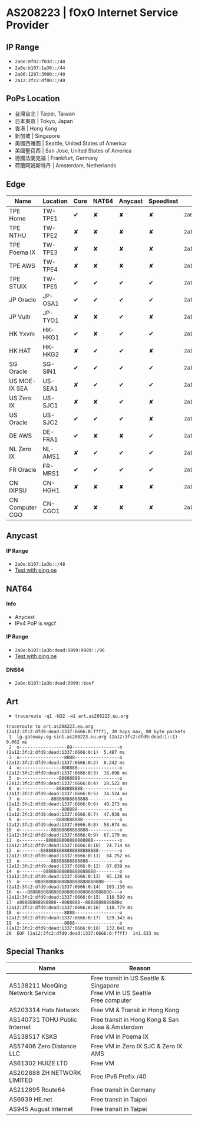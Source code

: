 # **AS208223 | fOxO Internet Service Provider**
## IP Range
- `2a0e:8f02:f03d::/48`
- `2a0e:b107:1a30::/44`
- `2a06:1287:3900::/40`
- `2a12:3fc2:df00::/40`

## PoPs Location
 - 台灣台北 | Taipei, Taiwan
 - 日本東京 | Tokyo, Japan
 - 香港 | Hong Kong
 - 新加坡 | Singapore
 - 美國西雅圖 | Seattle, United States of America
 - 美國聖荷西 | San Jose, United States of America
 - 德國法蘭克福 | Frankfurt, Germany
 - 荷蘭阿姆斯特丹 | Amsterdam, Netherlands


## Edge
| Name | Location | Core | NAT64 | Anycast | Speedtest | Prefix | 
| --- | --- | --- | --- | --- | --- | --- |
| TPE Home | TW-TPE1 | ✔ | ✘ | ✘ | ✘ | `2a0e:8f02:f03d::/48`
| TPE NTHU | TW-TPE2 | ✘ | ✘ | ✘ | ✘ | `2a12:3fc2:dfaa::/48`  
| TPE Poema IX | TW-TPE3 | ✘ | ✘ | ✘ | ✘ | `2a12:3fc2:dfdb::/48`  
| TPE AWS | TW-TPE4 | ✘ | ✘ | ✘ | ✘ | `2a12:3fc2:dfd5::/48`  
| TPE STUIX | TW-TPE5 | ✔ | ✔ | ✔ | ✔ | `2a12:3fc2:dfd2::/48`
| JP Oracle | JP-OSA1  | ✔ | ✔ | ✔ | ✔ | `2a12:3fc2:dfdf::/48` 
| JP Vultr | JP-TYO1  | ✘ | ✘ | ✔ | ✘ |  `2a12:3fc2:dfdc::/48`
| HK Yxvm | HK-HKG1  | ✔ | ✘ | ✔ | ✔ |  `2a12:3fc2:dfde::/48`
| HK HAT | HK-HKG2 | ✘ | ✔ | ✔ | ✘ |  `2a12:3fc2:dfdd::/48`
| SG Oracle | SG-SIN1 | ✔ | ✔ | ✔ | ✔ | `2a12:3fc2:dfd9::/48` 
| US MOE-IX SEA | US-SEA1  | ✘ | ✔ | ✔ | ✔ | `2a12:3fc2:dfd8::/48`  
| US Zero IX | US-SJC1  | ✘ | ✘ | ✔ | ✘ | `2a12:3fc2:dfd6::/48`
| US Oracle | US-SJC2  | ✔ | ✔ | ✔ | ✘ | `2a12:3fc2:dfd1::/48`
| DE AWS | DE-FRA1 | ✔ | ✘ | ✘ | ✔ |  `2a12:3fc2:dfda::/48`  
| NL Zero IX | NL-AMS1 |  ✘ | ✔ | ✔ | ✔ |  `2a12:3fc2:dfd4::/48`  
| FR Oracle | FR-MRS1 | ✔ | ✔ | ✔ | ✔ |  `2a12:3fc2:dfd0::/48`  
| CN IXPSU | CN-HGH1 | ✘ | ✘ | ✘ | ✘ |  `2a12:3fc2:dfd3::/48`
| CN Computer CGO | CN-CGO1 | ✘ | ✘ | ✘ | ✘ |  `2a12:3fc2:dfd7::/48`


## Anycast
#### IP Range
- `2a0e:b107:1a3b::/48`
- [Test with ping.pe](https://ping6.ping.pe/2a0e:b107:1a3b::)

## NAT64
#### Info
- Anycast
- IPv4 PoP is wgcf
#### IP Range
- `2a0e:b107:1a3b:dead:9999:9999::/96`
- [Test with ping.pe](https://ping6.ping.pe/2a0e:b107:1a3b:dead:9999:9999:101:101)

#### DNS64
- `2a0e:b107:1a3b:dead:9999::beef`

## Art
- `traceroute -q1 -N32 -w1 art.as208223.eu.org`

```
traceroute to art.as208223.eu.org (2a12:3fc2:dfd9:dead:1337:6666:0:ffff), 30 hops max, 80 byte packets
 1  lg.gateway.sg-sin1.as208223.eu.org (2a12:3fc2:dfd9:dead:1::1)  0.062 ms
 2  o------------------88------------------o (2a12:3fc2:dfd9:dead:1337:6666:0:1)  5.487 ms
 3  o-----------------8888-----------------o (2a12:3fc2:dfd9:dead:1337:6666:0:2)  8.242 ms
 4  o----------------888888----------------o (2a12:3fc2:dfd9:dead:1337:6666:0:3)  16.096 ms
 5  o---------------88888888---------------o (2a12:3fc2:dfd9:dead:1337:6666:0:4)  28.522 ms
 6  o--------------8888888888--------------o (2a12:3fc2:dfd9:dead:1337:6666:0:5)  34.524 ms
 7  o------------88888888888888------------o (2a12:3fc2:dfd9:dead:1337:6666:0:6)  40.273 ms
 8  o----------------888888----------------o (2a12:3fc2:dfd9:dead:1337:6666:0:7)  47.938 ms
 9  o--------------8888888888--------------o (2a12:3fc2:dfd9:dead:1337:6666:0:8)  58.674 ms
10  o------------88888888888888------------o (2a12:3fc2:dfd9:dead:1337:6666:0:9)  67.179 ms
11  o----------888888888888888888----------o (2a12:3fc2:dfd9:dead:1337:6666:0:10)  74.714 ms
12  o--------8888888888888888888888--------o (2a12:3fc2:dfd9:dead:1337:6666:0:11)  84.252 ms
13  o------------88888888888888------------o (2a12:3fc2:dfd9:dead:1337:6666:0:12)  87.839 ms
14  o---------88888888888888888888---------o (2a12:3fc2:dfd9:dead:1337:6666:0:13)  95.138 ms
15  o------88888888888888888888888888------o (2a12:3fc2:dfd9:dead:1337:6666:0:14)  103.130 ms
16  o---88888888888888888888888888888888---o (2a12:3fc2:dfd9:dead:1337:6666:0:15)  110.599 ms
17  o88888888888888--8888888--8888888888888o (2a12:3fc2:dfd9:dead:1337:6666:0:16)  118.779 ms
18  o-----------------8888-----------------o (2a12:3fc2:dfd9:dead:1337:6666:0:17)  129.343 ms
19  o-----------------8888-----------------o (2a12:3fc2:dfd9:dead:1337:6666:0:18)  132.041 ms
20  EOF (2a12:3fc2:dfd9:dead:1337:6666:0:ffff)  141.533 ms
```

## Special Thanks
| Name | Reason | 
| --- | --- |
| AS138211 MoeQing Network Service | Free transit in US Seattle  & Singapore <br> Free VM in US Seattle <br> Free computer
| AS203314 Hats Network | Free VM & Transit in Hong Kong |
| AS140731 TOHU Public Internet | Free transit in Hong Kong & San Jose & Amsterdam
| AS138517 KSKB | Free VM in Poema IX  
| AS57406 Zero Distance LLC | Free VM in Zero IX SJC & Zero IX AMS 
| AS61302 HUIZE LTD | Free VM 
| AS202888 ZH NETWORK LIMITED | Free IPv6 Prefix /40
| AS212895 Route64 |  Free transit in Germany
| AS6939 HE.net |  Free transit in Taipei
| AS945 August Internet |  Free transit in Taipei
